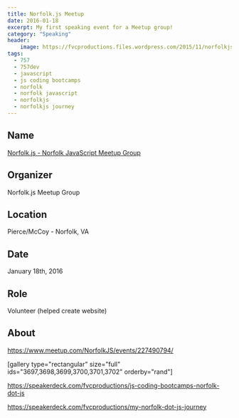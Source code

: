 ```yaml
---
title: Norfolk.js Meetup
date: 2016-01-18
excerpt: My first speaking event for a Meetup group!
category: "Speaking"
header:
    image: https://fvcproductions.files.wordpress.com/2015/11/norfolkjs-jan-2016-0041.jpg
tags:
  - 757
  - 757dev
  - javascript
  - js coding bootcamps
  - norfolk
  - norfolk javascript
  - norfolkjs
  - norfolkjs journey
---
```


## Name

<a title="Norfolk.js" href="https://norfolkjs.org" target="_blank" rel="noopener">Norfolk.js - Norfolk JavaScript Meetup Group</a>

## Organizer

Norfolk.js Meetup Group

## Location

Pierce/McCoy - Norfolk, VA

## Date

January 18th, 2016

## Role

Volunteer (helped create website)

## About

https://www.meetup.com/NorfolkJS/events/227490794/

[gallery type="rectangular" size="full" ids="3697,3698,3699,3700,3701,3702" orderby="rand"]

https://speakerdeck.com/fvcproductions/js-coding-bootcamps-norfolk-dot-js

https://speakerdeck.com/fvcproductions/my-norfolk-dot-js-journey
